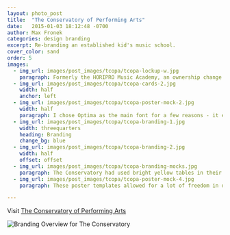 ```yaml
---
layout: photo_post
title:  "The Conservatory of Performing Arts"
date:   2015-01-03 18:12:48 -0700
author: Max Fronek
categories: design branding
excerpt: Re-branding an established kid's music school.
cover_color: sand
order: 5
images:
  - img_url: images/post_images/tcopa/tcopa-lockup-w.jpg
    paragraph: Formerly the HORIPRO Music Academy, an ownership change was the perfect time to rebrand. Their brief was simple&#58; the new style had to be classic, trustworthy and adaptable enough to work for all the school's offerings. From summer camps for 3 year olds to high schoolers preparing for college, the style had to fit a range of applications.
  - img_url: images/post_images/tcopa/tcopa-cards-2.jpg
    width: half
    anchor: left
  - img_url: images/post_images/tcopa/tcopa-poster-mock-2.jpg
    width: half
    paragraph: I chose Optima as the main font for a few reasons - it evokes a feeling of familiarity without being over-used, lending a certain trustworthiness to the brand. It also felt like a more modern take on an old classic, and could be adapted to many different use cases. It feels like a serif font without the serifs, and that was perfect for The Conservatory.
  - img_url: images/post_images/tcopa/tcopa-branding-1.jpg
    width: threequarters 
    heading: Branding
    change_bg: blue
  - img_url: images/post_images/tcopa/tcopa-branding-2.jpg 
    width: half
    offset: offset     
  - img_url: images/post_images/tcopa/tcopa-branding-mocks.jpg
    paragraph: The Conservatory had used bright yellow tables in their classrooms since its inception, so I decided to elevate this and make it their signature color. I made “Conservatory yellow” the baseline to present their new complementary color scheme. The yellow shade in the logo is the exact same as the table.
  - img_url: images/post_images/tcopa/tcopa-poster-mock-4.jpg
    paragraph: These poster templates allowed for a lot of freedom in design for various events, and were made with ease of use in mind so the in-house team could quickly tweak them as needed. The images used were photos of the students and staff I took as a part of the rebranding effort.

---
```


Visit [The Conservatory of Performing Arts](http://tcopa.com)<br />

<img data-src="{{ site.photourl }}images/post_images/tcopa/tcopa-brand-overview.jpg" data-srcset="{{  site.photourl }}images/post_images/tcopa/tcopa-brand-overview.jpg{{ site.img_sizes.small }} 300w, {{  site.photourl }}images/post_images/tcopa/tcopa-brand-overview.jpg{{ site.img_sizes.medium }} 480w, {{  site.photourl }}images/post_images/tcopa/tcopa-brand-overview.jpg{{ site.img_sizes.grande }} 600w, {{  site.photourl }}images/post_images/tcopa/tcopa-brand-overview.jpg{{ site.img_sizes.1k }} 1000w, {{  site.photourl }}images/post_images/tcopa/tcopa-brand-overview.jpg{{ site.img_sizes.2k }} 2000w" class="lazyload" alt="Branding Overview for The Conservatory" style="max-height: none;"/>
